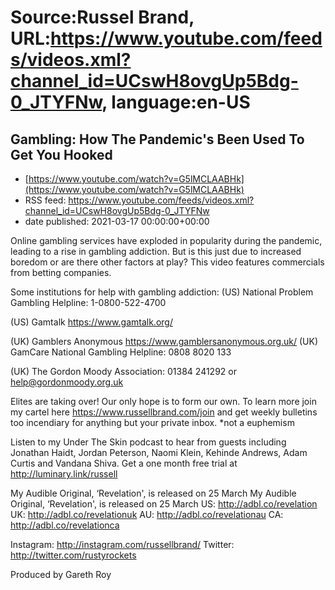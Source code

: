 # Source:Russel Brand, URL:https://www.youtube.com/feeds/videos.xml?channel_id=UCswH8ovgUp5Bdg-0_JTYFNw, language:en-US

## Gambling: How The Pandemic's Been Used To Get You Hooked
 - [https://www.youtube.com/watch?v=G5lMCLAABHk](https://www.youtube.com/watch?v=G5lMCLAABHk)
 - RSS feed: https://www.youtube.com/feeds/videos.xml?channel_id=UCswH8ovgUp5Bdg-0_JTYFNw
 - date published: 2021-03-17 00:00:00+00:00

Online gambling services have exploded in popularity during the pandemic, leading to a rise in gambling addiction. But is this just due to increased boredom or are there other factors at play? This video features commercials from betting companies. 

Some institutions for help with gambling addiction: 
(US) National Problem Gambling Helpline: 1-0800-522-4700
(US) Gamtalk https://www.gamtalk.org/ 
(UK) Gamblers Anonymous https://www.gamblersanonymous.org.uk/
(UK) GamCare National Gambling Helpline: 0808 8020 133
(UK) The Gordon Moody Association: 01384 241292 or help@gordonmoody.org.uk

Elites are taking over! Our only hope is to form our own. To learn more join my cartel here https://www.russellbrand.com​/join and get weekly bulletins too incendiary for anything but your private inbox.
*not a euphemism

Listen to my Under The Skin podcast to hear from guests including Jonathan Haidt, Jordan Peterson, Naomi Klein, Kehinde Andrews, Adam Curtis and Vandana Shiva.
Get a one month free trial at http://luminary.link/russell​

My Audible Original, ‘Revelation', is released on 25 March
My Audible Original, ‘Revelation', is released on 25 March
US: http://adbl.co/revelation
UK: http://adbl.co/revelationuk
AU: http://adbl.co/revelationau
CA: http://adbl.co/revelationca

Instagram: http://instagram.com/russellbrand/
Twitter: http://twitter.com/rustyrockets

Produced by Gareth Roy

